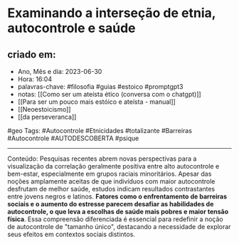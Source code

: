 # Examinando a interseção de etnia, autocontrole e saúde

## criado em: 
-  Ano, Mês e dia: 2023-06-30
- Hora: 16:04
- palavras-chave: #filosofia #guias #estoico #promptgpt3  
- notas: [[Como ser um ateísta ético (conversa com o chatgpt)]]
- [[Para ser um pouco mais estóico e ateísta - manual]]
- [[Neoestoicismo]]
- [[da perseveranca]]

#geo 
Tags: #Autocontrole #Etnicidades #totalizante  #Barreiras #Autocontrole #AUTODESCOBERTA #psique 

---
Conteúdo: Pesquisas recentes abrem novas perspectivas para a visualização da correlação geralmente positiva entre alto autocontrole e bem-estar, especialmente em grupos raciais minoritários. Apesar das noções amplamente aceitas de que indivíduos com maior autocontrole desfrutam de melhor saúde, estudos indicam resultados contrastantes entre jovens negros e latinos. **Fatores como o enfrentamento de barreiras sociais e o aumento do estresse parecem desafiar as habilidades de autocontrole, o que leva a escolhas de saúde mais pobres e maior tensão física**. Essa compreensão diferenciada é essencial para redefinir a noção de autocontrole de "tamanho único", destacando a necessidade de explorar seus efeitos em contextos sociais distintos.
